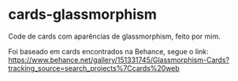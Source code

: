 # cards-glassmorphism
Code de cards com aparências de glassmorphism, feito por mim.

Foi baseado em cards encontrados na Behance, segue o link:
https://www.behance.net/gallery/151331745/Glassmorphism-Cards?tracking_source=search_projects%7Ccards%20web
